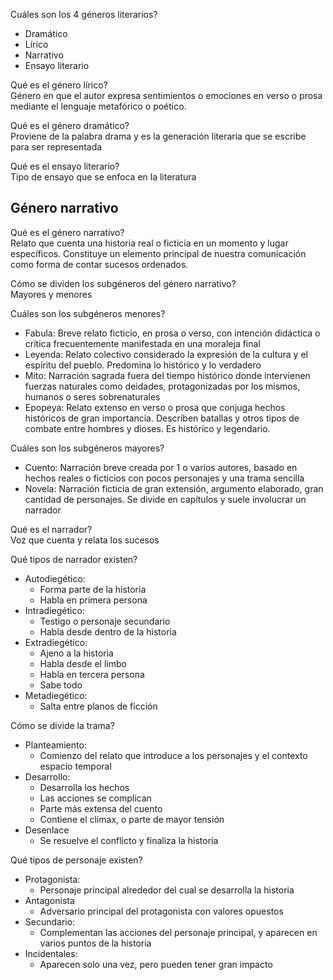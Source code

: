 
Cuáles son los 4 géneros literarios?  
- Dramático
- Lírico
- Narrativo
- Ensayo literario

Qué es el género lírico?  
Género en que el autor expresa sentimientos o emociones en verso o prosa mediante el lenguaje metafórico o poético.

Qué es el género dramático?  
Proviene de la palabra drama y es la generación literaria que se escribe para ser representada

Qué es el ensayo literario?  
Tipo de ensayo que se enfoca en la literatura

## Género narrativo

Qué es el género narrativo?   
Relato que cuenta una historia real o ficticia en un momento y lugar específicos. Constituye un elemento principal de nuestra comunicación como forma de contar sucesos ordenados.

Cómo se dividen los subgéneros del género narrativo?  
Mayores y menores

Cuáles son los subgéneros menores?  
- Fabula: Breve relato ficticio, en prosa o verso, con intención didáctica o crítica frecuentemente manifestada en una moraleja final
- Leyenda: Relato colectivo considerado la expresión de la cultura y el espíritu del pueblo. Predomina lo histórico y lo verdadero
- Mito: Narración sagrada fuera del tiempo histórico donde intervienen fuerzas naturales como deidades, protagonizadas por los mismos, humanos o seres sobrenaturales
- Epopeya: Relato extenso en verso o prosa que conjuga hechos históricos de gran importancia. Describen batallas y otros tipos de combate entre hombres y dioses. Es histórico y legendario.

Cuáles son los subgéneros mayores?  
- Cuento: Narración breve creada por 1 o varios autores, basado en hechos reales o ficticios con pocos personajes y una trama sencilla
- Novela: Narración ficticia de gran extensión, argumento elaborado, gran cantidad de personajes. Se divide en capítulos y suele involucrar un narrador

Qué es el narrador?  
Voz que cuenta y relata los sucesos

Qué tipos de narrador existen?   
- Autodiegético:
	- Forma parte de la historia
	- Habla en primera persona
- Intradiegético:
	- Testigo o personaje secundario
	- Habla desde dentro de la historia
- Extradiegético:
	- Ajeno a la historia
	- Habla desde el limbo
	- Habla en tercera persona
	- Sabe todo
- Metadiegético:
	- Salta entre planos de ficción

Cómo se divide la trama?  
- Planteamiento:
	- Comienzo del relato que introduce a los personajes y el contexto espacio temporal
- Desarrollo:
	- Desarrolla los hechos
	- Las acciones se complican
	- Parte más extensa del cuento
	- Contiene el clímax, o parte de mayor tensión
- Desenlace
	- Se resuelve el conflicto y finaliza la historia

Qué tipos de personaje existen?  
- Protagonista:
	- Personaje principal alrededor del cual se desarrolla la historia
- Antagonista
	- Adversario principal del protagonista con valores opuestos
- Secundario:
	- Complementan las acciones del personaje principal, y aparecen en varios puntos de la historia
- Incidentales:
	- Aparecen solo una vez, pero pueden tener gran impacto




